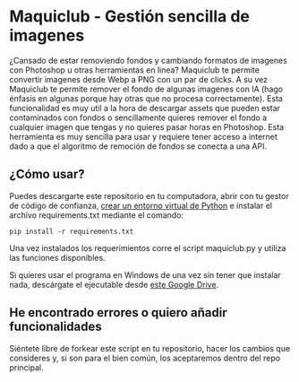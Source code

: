 # Maquiclub - Gestión sencilla de imagenes
¿Cansado de estar removiendo fondos y cambiando formatos de imagenes con Photoshop u otras herramientas en linea? Maquiclub te permite convertir imagenes desde Webp a PNG con un par de clicks.
A su vez Maquiclub te permite remover el fondo de algunas imagenes con IA (hago énfasis en algunas porque hay otras que no procesa correctamente). Esta funcionalidad es muy util a la hora de descargar assets que pueden estar contaminados con fondos o sencillamente quieres remover el fondo a cualquier imagen que tengas y no quieres pasar horas en Photoshop.
Esta herramienta es muy sencilla para usar y requiere tener acceso a internet dado a que el algoritmo de remoción de fondos se conecta a una API.

## ¿Cómo usar?
Puedes descargarte este repositorio en tu computadora, abrir con tu gestor de código de confianza, [crear un entorno virtual de Python](https://docs.python.org/es/3.8/library/venv.html) e instalar el archivo requirements.txt mediante el comando:

``pip install -r requirements.txt``

Una vez instalados los requerimientos corre el script maquiclub.py y utiliza las funciones disponibles.

Si quieres usar el programa en Windows de una vez sin tener que instalar nada, descárgate el ejecutable desde [este Google Drive](https://drive.google.com/file/d/1GuY4CWdDQMjjhw6JXV9T9qoauHrWAzoR/view?usp=sharing).

## He encontrado errores o quiero añadir funcionalidades
Siéntete libre de forkear este script en tu repositorio, hacer los cambios que consideres y, si son para el bien común, los aceptaremos dentro del repo principal.
